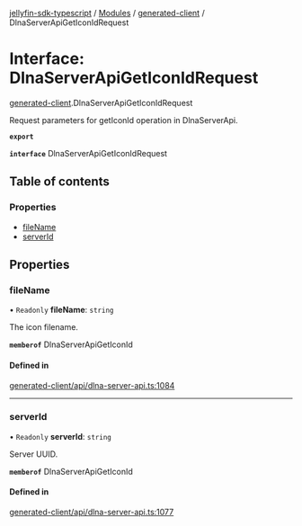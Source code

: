 [jellyfin-sdk-typescript](../README.md) / [Modules](../modules.md) / [generated-client](../modules/generated_client.md) / DlnaServerApiGetIconIdRequest

# Interface: DlnaServerApiGetIconIdRequest

[generated-client](../modules/generated_client.md).DlnaServerApiGetIconIdRequest

Request parameters for getIconId operation in DlnaServerApi.

**`export`**

**`interface`** DlnaServerApiGetIconIdRequest

## Table of contents

### Properties

- [fileName](generated_client.DlnaServerApiGetIconIdRequest.md#filename)
- [serverId](generated_client.DlnaServerApiGetIconIdRequest.md#serverid)

## Properties

### fileName

• `Readonly` **fileName**: `string`

The icon filename.

**`memberof`** DlnaServerApiGetIconId

#### Defined in

[generated-client/api/dlna-server-api.ts:1084](https://github.com/thornbill/jellyfin-sdk-typescript/blob/b0f5501/src/generated-client/api/dlna-server-api.ts#L1084)

___

### serverId

• `Readonly` **serverId**: `string`

Server UUID.

**`memberof`** DlnaServerApiGetIconId

#### Defined in

[generated-client/api/dlna-server-api.ts:1077](https://github.com/thornbill/jellyfin-sdk-typescript/blob/b0f5501/src/generated-client/api/dlna-server-api.ts#L1077)
